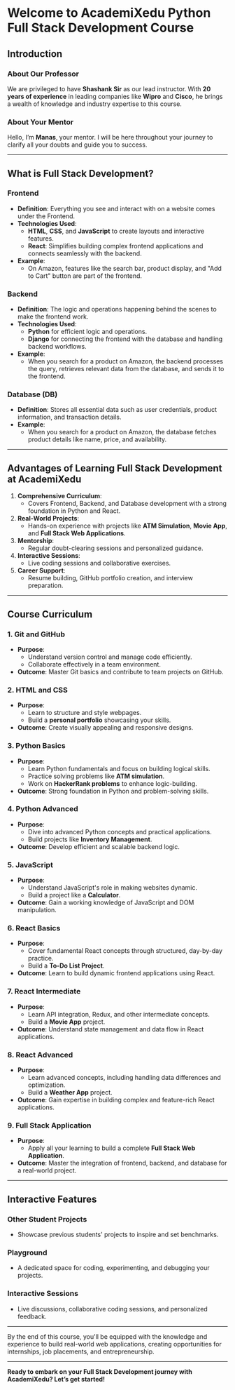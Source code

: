 # Welcome to AcademiXedu Python Full Stack Development Course

## **Introduction**

### **About Our Professor**
We are privileged to have **Shashank Sir** as our lead instructor. With **20 years of experience** in leading companies like **Wipro** and **Cisco**, he brings a wealth of knowledge and industry expertise to this course.

### **About Your Mentor**
Hello, I’m **Manas**, your mentor. I will be here throughout your journey to clarify all your doubts and guide you to success.

---

## **What is Full Stack Development?**

### **Frontend**
- **Definition**: Everything you see and interact with on a website comes under the Frontend.
- **Technologies Used**: 
  - **HTML**, **CSS**, and **JavaScript** to create layouts and interactive features.
  - **React**: Simplifies building complex frontend applications and connects seamlessly with the backend.
- **Example**:
  - On Amazon, features like the search bar, product display, and "Add to Cart" button are part of the frontend.

### **Backend**
- **Definition**: The logic and operations happening behind the scenes to make the frontend work.
- **Technologies Used**:
  - **Python** for efficient logic and operations.
  - **Django** for connecting the frontend with the database and handling backend workflows.
- **Example**:
  - When you search for a product on Amazon, the backend processes the query, retrieves relevant data from the database, and sends it to the frontend.

### **Database (DB)**
- **Definition**: Stores all essential data such as user credentials, product information, and transaction details.
- **Example**:
  - When you search for a product on Amazon, the database fetches product details like name, price, and availability.

---

## **Advantages of Learning Full Stack Development at AcademiXedu**

1. **Comprehensive Curriculum**:
   - Covers Frontend, Backend, and Database development with a strong foundation in Python and React.
2. **Real-World Projects**:
   - Hands-on experience with projects like **ATM Simulation**, **Movie App**, and **Full Stack Web Applications**.
3. **Mentorship**:
   - Regular doubt-clearing sessions and personalized guidance.
4. **Interactive Sessions**:
   - Live coding sessions and collaborative exercises.
5. **Career Support**:
   - Resume building, GitHub portfolio creation, and interview preparation.

---

## **Course Curriculum**

### **1. Git and GitHub**
- **Purpose**: 
  - Understand version control and manage code efficiently.
  - Collaborate effectively in a team environment.
- **Outcome**: Master Git basics and contribute to team projects on GitHub.

### **2. HTML and CSS**
- **Purpose**: 
  - Learn to structure and style webpages.
  - Build a **personal portfolio** showcasing your skills.
- **Outcome**: Create visually appealing and responsive designs.

### **3. Python Basics**
- **Purpose**: 
  - Learn Python fundamentals and focus on building logical skills.
  - Practice solving problems like **ATM simulation**.
  - Work on **HackerRank problems** to enhance logic-building.
- **Outcome**: Strong foundation in Python and problem-solving skills.

### **4. Python Advanced**
- **Purpose**: 
  - Dive into advanced Python concepts and practical applications.
  - Build projects like **Inventory Management**.
- **Outcome**: Develop efficient and scalable backend logic.

### **5. JavaScript**
- **Purpose**: 
  - Understand JavaScript's role in making websites dynamic.
  - Build a project like a **Calculator**.
- **Outcome**: Gain a working knowledge of JavaScript and DOM manipulation.

### **6. React Basics**
- **Purpose**: 
  - Cover fundamental React concepts through structured, day-by-day practice.
  - Build a **To-Do List Project**.
- **Outcome**: Learn to build dynamic frontend applications using React.

### **7. React Intermediate**
- **Purpose**: 
  - Learn API integration, Redux, and other intermediate concepts.
  - Build a **Movie App** project.
- **Outcome**: Understand state management and data flow in React applications.

### **8. React Advanced**
- **Purpose**: 
  - Learn advanced concepts, including handling data differences and optimization.
  - Build a **Weather App** project.
- **Outcome**: Gain expertise in building complex and feature-rich React applications.

### **9. Full Stack Application**
- **Purpose**: 
  - Apply all your learning to build a complete **Full Stack Web Application**.
- **Outcome**: Master the integration of frontend, backend, and database for a real-world project.

---

## **Interactive Features**

### **Other Student Projects**
- Showcase previous students' projects to inspire and set benchmarks.

### **Playground**
- A dedicated space for coding, experimenting, and debugging your projects.

### **Interactive Sessions**
- Live discussions, collaborative coding sessions, and personalized feedback.

---

By the end of this course, you'll be equipped with the knowledge and experience to build real-world web applications, creating opportunities for internships, job placements, and entrepreneurship.

---

**Ready to embark on your Full Stack Development journey with AcademiXedu? Let’s get started!**
